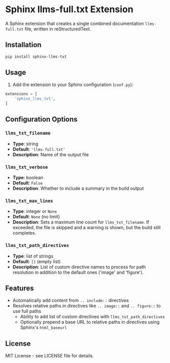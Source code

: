 # Sphinx llms-full.txt Extension

A Sphinx extension that creates a single combined documentation `llms-full.txt` file, written in reStructuredText.

## Installation

```bash
pip install sphinx-llms-txt
```

## Usage

1. Add the extension to your Sphinx configuration (`conf.py`):

```python
extensions = [
    'sphinx_llms_txt',
]
```

## Configuration Options

### `llms_txt_filename`

- **Type**: string
- **Default**: `'llms-full.txt'`
- **Description**: Name of the output file

### `llms_txt_verbose`

- **Type**: boolean
- **Default**: `False`
- **Description**: Whether to include a summary in the build output

### `llms_txt_max_lines`

- **Type**: integer or `None`
- **Default**: `None` (no limit)
- **Description**: Sets a maximum line count for `llms_txt_filename`. If exceeded, the file is skipped and a warning is shown, but the build still completes.

### `llms_txt_path_directives`

- **Type**: list of strings
- **Default**: `[]` (empty list)
- **Description**: List of custom directive names to process for path resolution in addition to the default ones ('image' and 'figure').

## Features

- Automatically add content from `.. include::` directives
- Resolves relative paths in directives like `.. image::` and `.. figure::` to use full paths
  - Ability to add list of custom directives with `llms_txt_path_directives`
  - Optionally prepend a base URL to relative paths in directives using Sphinx's `html_baseurl`


## License

MIT License - see LICENSE file for details.
